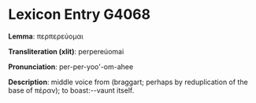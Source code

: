 # Lexicon Entry G4068

**Lemma**: περπερεύομαι

**Transliteration (xlit)**: perpereúomai

**Pronunciation**: per-per-yoo'-om-ahee

**Description**:
middle voice from  (braggart; perhaps by reduplication of the base of πέραν); to boast:--vaunt itself.
